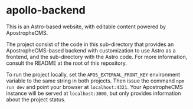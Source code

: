 # apollo-backend

This is an Astro-based website, with editable content powered by ApostropheCMS.

The project consist of the code in this sub-directory that provides an ApostropheCMS-based backend with customization to use Astro as a frontend, and the sub-directory with the Astro code. For more information, consult the README at the root of this repository.

To run the project locally, set the `APOS_EXTERNAL_FRONT_KEY` environment variable to the same string in both projects. Then issue the command `npm run dev` and point your browser at `localhost:4321`. Your ApostropheCMS instance will be served at `localhost:3000`, but only provides information about the project status.
